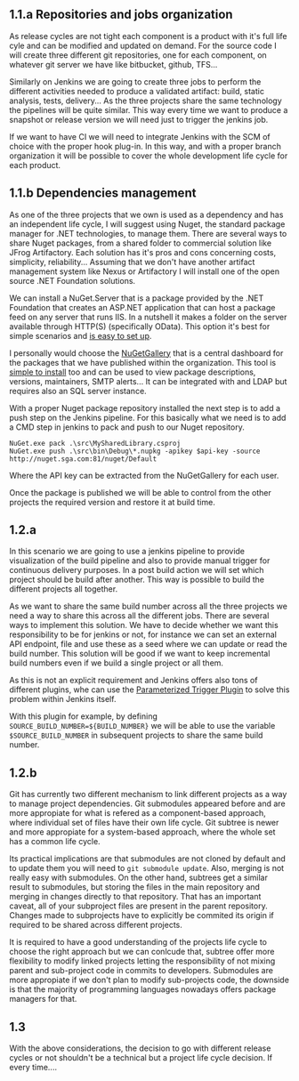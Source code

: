## 1.1.a Repositories and jobs organization 
As release cycles are not tight each component is a product with it's full life cyle and can be modified and updated on demand. For the source code I will create three different git repositories, one for each component, on whatever git server we have like bitbucket, github, TFS... 

Similarly on Jenkins we are going to create three jobs to perform the different activities needed to produce a validated artifact: build, static analysis, tests, delivery... As the three projects share the  same technology the pipelines will be quite similar. This way every time we want to produce a snapshot or release version we will need just to trigger the jenkins job.

If we want to have CI we will need to integrate Jenkins with the SCM of choice with the proper hook plug-in. In this way, and with a proper branch organization it will be possible to cover the whole development life cycle for each product.

## 1.1.b Dependencies management

As one of the three projects that we own is used as a dependency and has an independent life cycle, I will suggest using Nuget, the standard package manager for .NET technologies, to manage them. There are several ways to share Nuget packages, from a shared folder to commercial solution like JFrog Artifactory. Each solution has it's pros and cons concerning costs, simplicity, reliability... Assuming that we don't have another artifact management system like Nexus or Artifactory I will install one of the open source .NET Foundation solutions.

We can install a NuGet.Server that is a package provided by the .NET Foundation that creates an ASP.NET application that can host a package feed on any server that runs IIS. In a nutshell it makes a folder on the server available through HTTP(S) (specifically OData). This option it's best for simple scenarios and [is easy to set up](https://docs.microsoft.com/en-us/nuget/hosting-packages/nuget-server). 

I personally would choose the [NuGetGallery](https://github.com/NuGet/NuGetGallery) that is a central dashboard for the packages that we have published within the organization. This tool is [simple to install](https://github.com/NuGet/NuGetGallery#build-and-run-the-gallery-in-arbitrary-number-easy-steps) too and can be used to view package descriptions, versions, maintainers, SMTP alerts... It can be integrated with and LDAP but requires also an SQL server instance.

With a proper Nuget package repository installed the next step is to add a push step on the Jenkins pipeline. For this basically what we need is to add a CMD step in jenkins to pack and push to our Nuget repository.

```
NuGet.exe pack .\src\MySharedLibrary.csproj
NuGet.exe push .\src\bin\Debug\*.nupkg -apikey $api-key -source http://nuget.sga.com:81/nuget/Default
```

Where the API key can be extracted from the NuGetGallery for each user.

Once the package is published we will be able to control from the other projects the required version and restore it at build time.

## 1.2.a

In this scenario we are going to use a jenkins pipeline to provide visualization of the build pipeline and also to provide manual trigger for continuous delivery purposes. In a post build action we will set which project should be build after another. This way is possible to build the different projects all together.

As we want to share the same build number across all the three projects we need a way to share this across all the different jobs. There are several ways to implement this solution. We have to decide whether we want this responsibility to be for jenkins or not, for instance we can set an external API endpoint, file and use these as a seed where we can update or read the build number. This solution will be good if we want to keep incremental build numbers even if we build a single project or all them.

As this is not an explicit requirement and Jenkins offers also tons of different plugins, whe can use the [Parameterized Trigger Plugin](https://wiki.jenkins-ci.org/display/JENKINS/Parameterized+Trigger+Plugin) to solve this problem within Jenkins itself.

With this plugin for example, by defining ```SOURCE_BUILD_NUMBER=${BUILD_NUMBER}``` we will be able to use the variable ```$SOURCE_BUILD_NUMBER``` in subsequent projects to share the same build number.

## 1.2.b

Git has currently two different mechanism to link different projects as a way to manage project dependencies. Git submodules appeared before and are more appropiate for what is refered as a component-based approach, where individual set of files have their own life cycle. Git subtree is newer and more appropiate for a system-based approach, where the whole set has a common life cycle.

Its practical implications are that submodules are not cloned by default and to update them you will need to ```git submodule update```. Also, merging is not really easy with submodules. On the other hand, subtrees get a similar result to submodules, but storing the files in the main repository and merging in changes directly to that repository. That has an important caveat, all of your subproject files are present in the parent repository. Changes made to subprojects have to explicitly be commited its origin if required to be shared across different projects.

It is required to have a good understanding of the projects life cycle to choose the right approach but we can conlcude that, subtree offer more flexibility to modify linked projects letting the responsibility of not mixing parent and sub-project code in commits to developers. Submodules are more appropiate if we don't plan to modify sub-projects code, the downside is that the majority of programming languages nowadays offers package managers for that.

## 1.3

With the above considerations, the decision to go with different release cycles or not shouldn't be a technical but a project life cycle decision. If every time....
